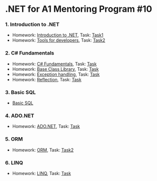 # .NET for A1 Mentoring Program #10

### 1. Introduction to .NET
   
   * Homework: [Introduction to .NET]( https://github.com/UltramarineDev/NET_for_A1_Mentoring_Program_10/tree/master/1.Introduction_to_Net/IntroductionToNet ), Task: [Task1](https://github.com/UltramarineDev/NET_for_A1_Mentoring_Program_10/blob/master/1.Introduction_to_Net/Task1.pdf)
   * Homework: [Tools for developers]( https://github.com/UltramarineDev/NET_for_A1_Mentoring_Program_10/tree/master/1.Introduction_to_Net/ToolsForDevelopers ), Task: [Task2](https://github.com/UltramarineDev/NET_for_A1_Mentoring_Program_10/blob/master/1.Introduction_to_Net/Task2.pdf)

### 2. C# Fundamentals
   
   * Homework: [C# Fundamentals](https://github.com/UltramarineDev/NET_for_A1_Mentoring_Program_10/tree/master/2.C%23Fundamentals/CSharpFundamentals/CSharpFundamentals), Task: [Task](https://github.com/UltramarineDev/NET_for_A1_Mentoring_Program_10/blob/master/2.C%23Fundamentals/CSharpFundamentalsTask.pdf)
   * Homework: [Base Class Library](https://github.com/UltramarineDev/NET_for_A1_Mentoring_Program_10/tree/master/2.C%23Fundamentals/CSharpFundamentals/BCL), Task: [Task](https://github.com/UltramarineDev/NET_for_A1_Mentoring_Program_10/blob/master/2.C%23Fundamentals/BCLTask.pdf)
   * Homework: [Exception handling](https://github.com/UltramarineDev/NET_for_A1_Mentoring_Program_10/tree/master/2.C%23Fundamentals/CSharpFundamentals), Task: [Task](https://github.com/UltramarineDev/NET_for_A1_Mentoring_Program_10/blob/master/2.C%23Fundamentals/ExceptionHandlingTask.pdf)
   * Homework: [Reflection](), Task: [Task](https://github.com/UltramarineDev/NET_for_A1_Mentoring_Program_10/blob/master/2.C%23Fundamentals/ReflectionTask.pdf)
   
### 3. Basic SQL

   * [Basic SQL](https://github.com/UltramarineDev/NET_for_A1_Mentoring_Program_10/tree/master/3.BasicSQL)

### 4. ADO.NET
   * Homework: [ADO.NET](https://github.com/UltramarineDev/NET_for_A1_Mentoring_Program_10/tree/master/4.ADO.Net/ADONET), Task: [Task](https://github.com/UltramarineDev/NET_for_A1_Mentoring_Program_10/blob/master/4.ADO.Net/Task.pdf)
   
### 5. ORM
   
   * Homework: [ORM](https://github.com/UltramarineDev/NET_for_A1_Mentoring_Program_10/tree/master/5.ORM/Northwind), Task: [Task2](https://github.com/UltramarineDev/NET_for_A1_Mentoring_Program_10/blob/master/5.ORM/Task%202.pdf)
   
### 6. LINQ

   * Homework: [LINQ](https://github.com/UltramarineDev/NET_for_A1_Mentoring_Program_10/blob/master/6.LINQ/Task/LinqSamples.cs), Task: [Task](https://github.com/UltramarineDev/NET_for_A1_Mentoring_Program_10/blob/master/6.LINQ/Task.pdf)
